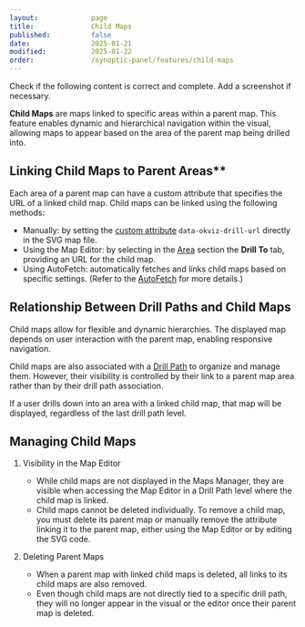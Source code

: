 ```yaml
---
layout:             page
title:              Child Maps
published:          false
date:               2025-01-21
modified:           2025-01-22
order:              /synoptic-panel/features/child-maps
---
```


<todo>
  Check if the following content is correct and complete. Add a screenshot if necessary.
</todo>

**Child Maps** are maps linked to specific areas within a parent map. This feature enables dynamic and hierarchical navigation within the visual, allowing maps to appear based on the area of the parent map being drilled into.

## Linking Child Maps to Parent Areas**

Each area of a parent map can have a custom attribute that specifies the URL of a linked child map. Child maps can be linked using the following methods:

- Manually: by setting the [custom attribute](./../concepts/maps/svg-format.md#custom-attributes) `data-okviz-drill-url` directly in the SVG map file.
- Using the Map Editor: by selecting in the [Area](./edit-map.md#area) section the **Drill To** tab, providing an URL for the child map.
- Using AutoFetch: automatically fetches and links child maps based on specific settings. (Refer to the [AutoFetch](./drill-mode.md#auto-fetch-mode) for more details.)

## Relationship Between Drill Paths and Child Maps

Child maps allow for flexible and dynamic hierarchies. The displayed map depends on user interaction with the parent map, enabling responsive navigation.

Child maps are also associated with a [Drill Path](./drill-mode.md#the-drill-path) to organize and manage them. However, their visibility is controlled by their link to a parent map area rather than by their drill path association.

If a user drills down into an area with a linked child map, that map will be displayed, regardless of the last drill path level.

## Managing Child Maps

1.	Visibility in the Map Editor

    - While child maps are not displayed in the Maps Manager, they are visible when accessing the Map Editor in a Drill Path level where the child map is linked.
    - Child maps cannot be deleted individually. To remove a child map, you must delete its parent map or manually remove the attribute linking it to the parent map, either using the Map Editor or by editing the SVG code.

2.	Deleting Parent Maps

    - When a parent map with linked child maps is deleted, all links to its child maps are also removed.
    - Even though child maps are not directly tied to a specific drill path, they will no longer appear in the visual or the editor once their parent map is deleted.